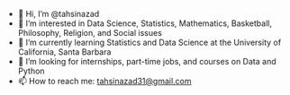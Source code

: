 - 👋 Hi, I’m @tahsinazad
- 👀 I’m interested in Data Science, Statistics, Mathematics, Basketball, Philosophy, Religion, and Social issues
- 🌱 I’m currently learning Statistics and Data Science at the University of California, Santa Barbara
- 💞️ I’m looking for internships, part-time jobs, and courses on Data and Python
- 📫 How to reach me: tahsinazad31@gmail.com

<!---
tahsinazad/tahsinazad is a ✨ special ✨ repository because its `README.md` (this file) appears on your GitHub profile.
You can click the Preview link to take a look at your changes.
--->
